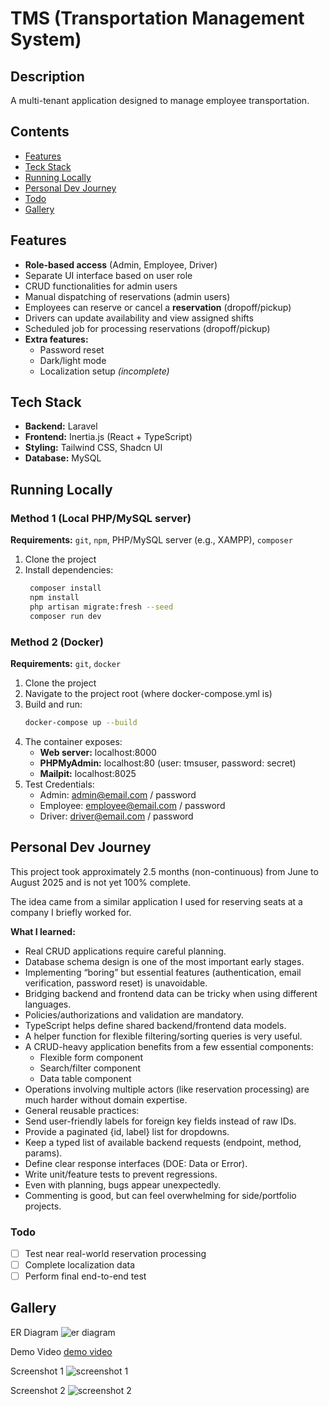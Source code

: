 # TMS (Transportation Management System)

## Description
A multi-tenant application designed to manage employee transportation.

## Contents
- [Features](#features)
- [Teck Stack](#tech-stack)
- [Running Locally](#running-locally)
- [Personal Dev Journey](#personal-dev-journey)
- [Todo](#todo)
- [Gallery](#gallery)

## Features
- **Role-based access** (Admin, Employee, Driver)
- Separate UI interface based on user role
- CRUD functionalities for admin users
- Manual dispatching of reservations (admin users)
- Employees can reserve or cancel a **reservation** (dropoff/pickup)
- Drivers can update availability and view assigned shifts
- Scheduled job for processing reservations (dropoff/pickup)
- **Extra features:**
  - Password reset
  - Dark/light mode
  - Localization setup *(incomplete)*

## Tech Stack
- **Backend:** Laravel
- **Frontend:** Inertia.js (React + TypeScript)
- **Styling:** Tailwind CSS, Shadcn UI
- **Database:** MySQL

## Running Locally

### Method 1 (Local PHP/MySQL server)
**Requirements:** `git`, `npm`, PHP/MySQL server (e.g., XAMPP), `composer`
1. Clone the project  
2. Install dependencies:  
   ```bash
    composer install
    npm install
    php artisan migrate:fresh --seed
    composer run dev
    ```
### Method 2 (Docker)
**Requirements:** `git`, `docker`
1. Clone the project
2. Navigate to the project root (where docker-compose.yml is)
3. Build and run:
    ```bash
    docker-compose up --build
    ```
4. The container exposes:
    - **Web server:** localhost:8000
    - **PHPMyAdmin:** localhost:80 (user: tmsuser, password: secret)
    - **Mailpit:** localhost:8025
5. Test Credentials:
    - Admin: admin@email.com / password
    - Employee: employee@email.com / password
    - Driver: driver@email.com / password

## Personal Dev Journey
This project took approximately 2.5 months (non-continuous) from June to August 2025 and is not yet 100% complete.

The idea came from a similar application I used for reserving seats at a company I briefly worked for.

**What I learned:**

- Real CRUD applications require careful planning.
- Database schema design is one of the most important early stages.
- Implementing “boring” but essential features (authentication, email verification, password reset) is unavoidable.
- Bridging backend and frontend data can be tricky when using different languages.
- Policies/authorizations and validation are mandatory.
- TypeScript helps define shared backend/frontend data models.
- A helper function for flexible filtering/sorting queries is very useful.
- A CRUD-heavy application benefits from a few essential components:
    * Flexible form component
    * Search/filter component
    * Data table component
- Operations involving multiple actors (like reservation processing) are much harder without domain expertise.
- General reusable practices:
- Send user-friendly labels for foreign key fields instead of raw IDs.
- Provide a paginated {id, label} list for dropdowns.
- Keep a typed list of available backend requests (endpoint, method, params).
- Define clear response interfaces (DOE: Data or Error).
- Write unit/feature tests to prevent regressions.
- Even with planning, bugs appear unexpectedly.
- Commenting is good, but can feel overwhelming for side/portfolio projects.

### Todo
- [ ] Test near real-world reservation processing
- [ ] Complete localization data
- [ ] Perform final end-to-end test

## Gallery
ER Diagram
![er diagram](./misc%20resources/ERD.jpeg)

Demo Video
[demo video](./misc%20resources/TMS%20Demo%20Video.mp4)

Screenshot 1
![screenshot 1](./misc%20resources/TMS%20CAP%201.png)

Screenshot 2
![screenshot 2](./misc%20resources/TMS%20CAP%202.png)